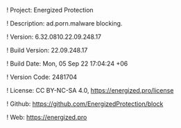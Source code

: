 ! Project: Energized Protection

! Description: ad.porn.malware blocking.

! Version: 6.32.0810.22.09.248.17

! Build Version: 22.09.248.17

! Build Date: Mon, 05 Sep 22 17:04:24 +06

! Version Code: 2481704

! License: CC BY-NC-SA 4.0, https://energized.pro/license

! Github: https://github.com/EnergizedProtection/block

! Web: https://energized.pro
